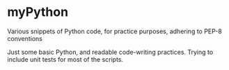# myPython
Various snippets of Python code, for practice purposes, adhering to PEP-8 conventions

Just some basic Python, and readable code-writing practices. Trying to include unit tests for most of the scripts. 
